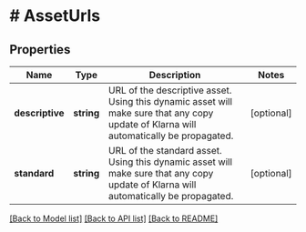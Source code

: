 # # AssetUrls

## Properties

Name | Type | Description | Notes
------------ | ------------- | ------------- | -------------
**descriptive** | **string** | URL of the descriptive asset. Using this dynamic asset will make sure that any copy update of Klarna will automatically be propagated. | [optional]
**standard** | **string** | URL of the standard asset. Using this dynamic asset will make sure that any copy update of Klarna will automatically be propagated. | [optional]

[[Back to Model list]](../../README.md#models) [[Back to API list]](../../README.md#endpoints) [[Back to README]](../../README.md)
